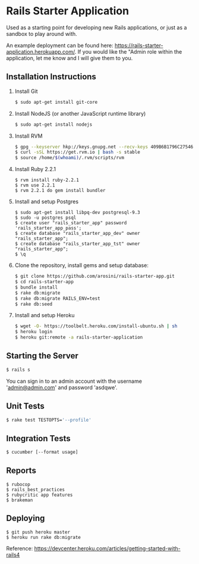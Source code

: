 # Rails Starter Application
Used as a starting point for developing new Rails applications, or just as a sandbox to play around with.

An example deployment can be found here: https://rails-starter-application.herokuapp.com/.
If you would like the "Admin role within the application, let me know and I will give them to you. 

## Installation Instructions

1. Install Git
    ```bash
    $ sudo apt-get install git-core
    ```

2. Install NodeJS (or another JavaScript runtime library)

    ```bash
    $ sudo apt-get install nodejs
    ```

3. Install RVM

    ```bash
    $ gpg --keyserver hkp://keys.gnupg.net --recv-keys 409B6B1796C275462A1703113804BB82D39DC0E3
    $ curl -sSL https://get.rvm.io | bash -s stable
    $ source /home/$(whoami)/.rvm/scripts/rvm
    ```

4. Install Ruby 2.2.1
    ```
    $ rvm install ruby-2.2.1
    $ rvm use 2.2.1
    $ rvm 2.2.1 do gem install bundler
    ```

5. Install and setup Postgres
    ```
    $ sudo apt-get install libpq-dev postgresql-9.3
    $ sudo -u postgres psql
    $ create user "rails_starter_app" password 'rails_starter_app_pass';
    $ create database "rails_starter_app_dev" owner "rails_starter_app";
    $ create database "rails_starter_app_tst" owner "rails_starter_app";
    $ \q
    ```

6. Clone the repository, install gems and setup database:

    ```bash
    $ git clone https://github.com/arosini/rails-starter-app.git
    $ cd rails-starter-app
    $ bundle install
    $ rake db:migrate
    $ rake db:migrate RAILS_ENV=test
    $ rake db:seed
    ```

7. Install and setup Heroku

    ```bash
    $ wget -O- https://toolbelt.heroku.com/install-ubuntu.sh | sh
    $ heroku login
    $ heroku git:remote -a rails-starter-application
    ```

## Starting the Server
```bash
$ rails s
```

You can sign in to an admin account with the username 'admin@admin.com' and password 'asdqwe'.

## Unit Tests
```bash
$ rake test TESTOPTS='--profile'
```
    
## Integration Tests
```bash
$ cucumber [--format usage]
```

## Reports
```
$ rubocop
$ rails_best_practices
$ rubycritic app features
$ brakeman
```

## Deploying
```
$ git push heroku master
$ heroku run rake db:migrate
```

Reference: https://devcenter.heroku.com/articles/getting-started-with-rails4
